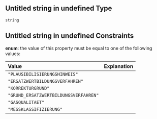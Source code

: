 ## Untitled string in undefined Type

`string`

## Untitled string in undefined Constraints

**enum**: the value of this property must be equal to one of the following values:

| Value                                 | Explanation |
| :------------------------------------ | :---------- |
| `"PLAUSIBILISIERUNGSHINWEIS"`         |             |
| `"ERSATZWERTBILDUNGSVERFAHREN"`       |             |
| `"KORREKTURGRUND"`                    |             |
| `"GRUND_ERSATZWERTBILDUNGSVERFAHREN"` |             |
| `"GASQUALITAET"`                      |             |
| `"MESSKLASSIFIZIERUNG"`               |             |
